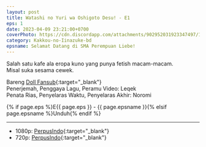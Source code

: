 ```yaml
---
layout: post
title: Watashi no Yuri wa Oshigoto Desu! - E1
eps: 1
date: 2023-04-09 23:21:00+0700
coverPhoto: https://cdn.discordapp.com/attachments/902952031923347497/1094294352668405882/Deai_Watashi_no_Yuri_wa_Oshigoto_-_Episode_01_720p_85E61CE5_001_3616.png
category: Kakkou-no-Iinazuke-bd
epsname: Selamat Datang di SMA Perempuan Liebe!
---
```


Salah satu kafe ala eropa kuno yang punya fetish macam-macam.<br>
Misal suka sesama cewek. 

Bareng [Doll Fansub](https://www.perpusindo.info/user/Leqek){:target="_blank"}<br>
Penerjemah, Penggaya Lagu, Peramu Video: Leqek<br>
Penata Rias, Penyelaras Waktu, Penyelaras Akhir: Noromi<br>

{% if page.eps %}E{{ page.eps }} - {{ page.epsname }}{% elsif page.epsname %}Unduh{% endif %}

---
- 1080p: [PerpusIndo](https://www.perpusindo.info/berkas/6Hmg6T9l){:target="_blank"}<br>
- 720p: [PerpusIndo](https://www.perpusindo.info/berkas/rwdOYVVM){:target="_blank"}
